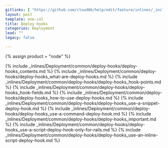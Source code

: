 ```yaml
---
gitlinks: [ "https://github.com/cloud66/help/edit/feature/inlines/_includes/_inlines/Deployment/common/deploy-hooks/deploy-hooks_contents.md", "https://github.com/cloud66/help/edit/feature/inlines/_includes/_inlines/Deployment/common/deploy-hooks/deploy-hooks_what-are-deploy-hooks.md", "https://github.com/cloud66/help/edit/feature/inlines/_includes/_inlines/Deployment/common/deploy-hooks/deploy-hooks_hook-points.md", "https://github.com/cloud66/help/edit/feature/inlines/_includes/_inlines/Deployment/common/deploy-hooks/deploy-hooks_hook-fields.md", "https://github.com/cloud66/help/edit/feature/inlines/_includes/_inlines/Deployment/common/deploy-hooks/deploy-hooks_how-to-use-deploy-hooks.md", "https://github.com/cloud66/help/edit/feature/inlines/_includes/_inlines/Deployment/common/deploy-hooks/deploy-hooks_use-a-snippet-deploy-hook.md", "https://github.com/cloud66/help/edit/feature/inlines/_includes/_inlines/Deployment/common/deploy-hooks/deploy-hooks_use-a-command-deploy-hook.md", "https://github.com/cloud66/help/edit/feature/inlines/_includes/_inlines/Deployment/common/deploy-hooks/deploy-hooks_important.md", "https://github.com/cloud66/help/edit/feature/inlines/_includes/_inlines/Deployment/common/deploy-hooks/deploy-hooks_use-a-script-deploy-hook-only-for-rails.md", "https://github.com/cloud66/help/edit/feature/inlines/_includes/_inlines/Deployment/common/deploy-hooks/deploy-hooks_use-an-inline-script-deploy-hook.md" ]
layout: post
template: one-col
title: Deploy hooks
categories: Deployment
lead: ""
legacy: false

---
```

{% assign product = "node" %}

{% include _inlines/Deployment/common/deploy-hooks/deploy-hooks_contents.md %}
{% include _inlines/Deployment/common/deploy-hooks/deploy-hooks_what-are-deploy-hooks.md %}
{% include _inlines/Deployment/common/deploy-hooks/deploy-hooks_hook-points.md %}
{% include _inlines/Deployment/common/deploy-hooks/deploy-hooks_hook-fields.md %}
{% include _inlines/Deployment/common/deploy-hooks/deploy-hooks_how-to-use-deploy-hooks.md %}
{% include _inlines/Deployment/common/deploy-hooks/deploy-hooks_use-a-snippet-deploy-hook.md %}
{% include _inlines/Deployment/common/deploy-hooks/deploy-hooks_use-a-command-deploy-hook.md %}
{% include _inlines/Deployment/common/deploy-hooks/deploy-hooks_important.md %}
{% include _inlines/Deployment/common/deploy-hooks/deploy-hooks_use-a-script-deploy-hook-only-for-rails.md %}
{% include _inlines/Deployment/common/deploy-hooks/deploy-hooks_use-an-inline-script-deploy-hook.md %}
